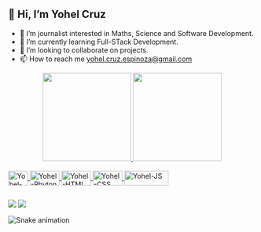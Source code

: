 ## 👋 Hi, I’m Yohel Cruz

- 👀 I’m journalist interested in Maths, Science and Software Development.
- 🌱 I’m currently learning Full-STack Development.
- 💞️ I’m looking to collaborate on projects.
- 📫 How to reach me yohel.cruz.espinoza@gmail.com

<div align="center">
  <a href="https://github.com/yohelce">
  <img height="180em" src="https://github-readme-stats.vercel.app/api?username=yohelce&show_icons=true&theme=sky&include_all_commits=true&count_private=true"/>
  <img height="180em" src="https://github-readme-stats.vercel.app/api/top-langs/?username=yohelce&layout=compact&langs_count=7&theme=sky"/>
</div>
  
<div style="display: inline_block"><br>
  <img align="center" alt="Yohel-C" height="30" width="40" src="https://img.shields.io/badge/C-00599C?style=for-the-badge&logo=c&logoColor=white">
  <img align="center" alt="Yohel-Phyton" height="30" width="60" src="https://img.shields.io/badge/Python-14354C?style=for-the-badge&logo=python&logoColor=white">
  <img align="center" alt="Yohel-HTML" height="30" width="60" src="https://img.shields.io/badge/HTML5-E34F26?style=for-the-badge&logo=html5&logoColor=white">
  <img align="center" alt="Yohel-CSS" height="30" width="60" src="https://img.shields.io/badge/CSS3-1572B6?style=for-the-badge&logo=css3&logoColor=white">
  <img align="center" alt="Yohel-JS" height="30" width="90" src="https://img.shields.io/badge/JavaScript-F7DF1E?style=for-the-badge&logo=javascript&logoColor=black">
</div>

##
<div> 
  <a href = "mailto:yohel.cruz.espinoza@gmail.com"><img src="https://img.shields.io/badge/-Gmail-%23333?style=for-the-badge&logo=gmail&logoColor=white" target="_blank"></a>
  <a href="https://www.linkedin.com/in/yohel-cruz-espinoza-53645569/" target="_blank"><img src="https://img.shields.io/badge/-LinkedIn-%230077B5?style=for-the-badge&logo=linkedin&logoColor=white" target="_blank"></a>

  ![Snake animation](https://github.com/yohelce/yohelce/blob/output/github-contribution-grid-snake.svg)
</div>
<!---
yohelce/yohelce is a ✨ special ✨ repository because its `README.md` (this file) appears on your GitHub profile.
You can click the Preview link to take a look at your changes.
--->
